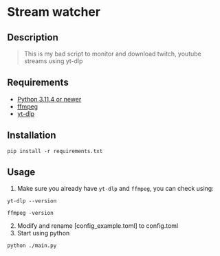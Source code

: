 # Stream watcher

## Description
> This is my bad script to monitor and download twitch, youtube streams using yt-dlp

## Requirements
- [Python 3.11.4 or newer](https://www.python.org/)
- [ffmpeg](https://www.ffmpeg.org/)
- [yt-dlp](https://github.com/yt-dlp/yt-dlp)

## Installation
```
pip install -r requirements.txt
```

## Usage
1. Make sure you already have `yt-dlp` and `ffmpeg`, you can check using:
```
yt-dlp --version
```

```
ffmpeg -version
```
2. Modify and rename [config_example.toml] to config.toml
3. Start using python
```
python ./main.py
```